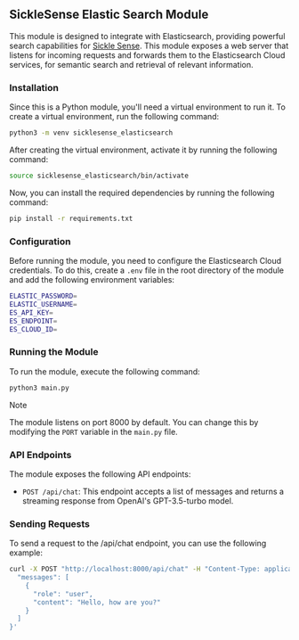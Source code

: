 ## SickleSense Elastic Search Module

This module is designed to integrate with Elasticsearch, providing powerful search capabilities for [Sickle Sense](https://sicklesense.vercel.app). This module exposes a web server that listens for incoming requests and forwards them to the Elasticsearch Cloud services, for semantic search and retrieval of relevant information.

### Installation

Since this is a Python module, you'll need a virtual environment to run it. To create a virtual environment, run the following command:

```bash
python3 -m venv sicklesense_elasticsearch
```

After creating the virtual environment, activate it by running the following command:

```bash
source sicklesense_elasticsearch/bin/activate
```

Now, you can install the required dependencies by running the following command:

```bash
pip install -r requirements.txt
```

### Configuration

Before running the module, you need to configure the Elasticsearch Cloud credentials. To do this, create a `.env` file in the root directory of the module and add the following environment variables:

```bash
ELASTIC_PASSWORD=
ELASTIC_USERNAME=
ES_API_KEY=
ES_ENDPOINT=
ES_CLOUD_ID=
```

### Running the Module

To run the module, execute the following command:

```bash
python3 main.py
```

> [!NOTE]
> The module listens on port 8000 by default. You can change this by modifying the `PORT` variable in the `main.py` file.

### API Endpoints

The module exposes the following API endpoints:

- `POST /api/chat`: This endpoint accepts a list of messages and returns a streaming response from OpenAI's GPT-3.5-turbo model.

### Sending Requests

To send a request to the /api/chat endpoint, you can use the following example:

```bash
curl -X POST "http://localhost:8000/api/chat" -H "Content-Type: application/json" -d '{
  "messages": [
    {
      "role": "user",
      "content": "Hello, how are you?"
    }
  ]
}'
```
